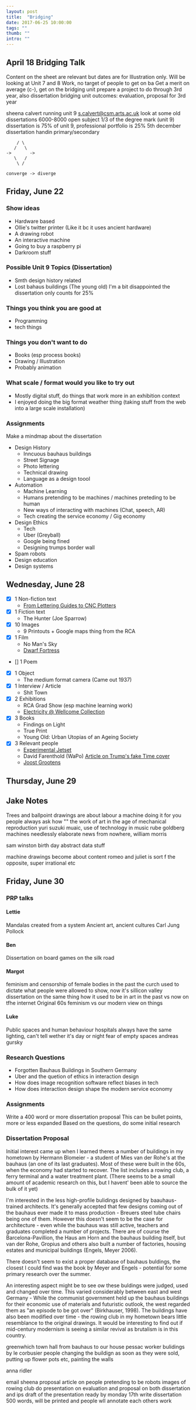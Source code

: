 ```yaml
---
layout: post
title:  "Bridging"
date: 2017-06-25 10:00:00
tags: ""
thumb: ""
intro: ""
---
```


## April 18 Bridging Talk

Content on the sheet are relevant but dates are for Illustration only.
Will be looking at Unit 7 and 8 Work, no target of people to get on ba
Get a merit on average (c-), get on the bridging unit
prepare a project to do through 3rd year, also dissertation
bridging unit outcomes: evaluation, proposal for 3rd year

sheena calvert running unit 9
s.calvert@csm.arts.ac.uk
look at some old dissertations
6000-8000
open subject
1/3 of the degree mark (unit 9)
dissertation is 75% of unit 9, professional portfolio is 25%
5th december dissertation handin
primary/secondary
```
    / \
   /   \
->       ->
   \   /
    \ / 

converge -> diverge
```

## Friday, June 22

### Show ideas

- Hardware based
- Ollie's twitter printer (Like it bc it uses ancient hardware)
- A drawing robot
- An interactive machine
- Going to buy a raspberry pi
- Darkroom stuff

### Possible Unit 9 Topics (Dissertation)

- Smth design history related
- Lost bahaus buildings (The young old) I'm a bit disappointed the dissertation only counts for 25%

### Things you think you are good at

- Programming
- tech things

### Things you don't want to do

- Books (esp process books)
- Drawing / Illustration
- Probably animation

### What scale / format would you like to try out

- Mostly digital stuff, do things that work more in an exhibition context
- I enjoyed doing the big format weather thing (taking stuff from the web into a large scale installation)

### Assignments

Make a mindmap about the dissertation

- Design History
  - Inncuous bauhaus buildings
  - Street Signage
  - Photo lettering
  - Technical drawing
  - Language as a design toool
- Automation
  - Machine Learning
  - Humans pretending to be machines / machines preteding to be human
  - New ways of interacting with machines (Chat, speech, AR)
  - Tech creating the service economy / Gig economy
- Design Ethics
  - Tech
  - Uber (Greyball)
  - Google being fined
  - Designing trumps border wall
- Spam robots
- Design education
- Design systems

## Wednesday, June 28

- [x] 1 Non-fiction text
  - [From Lettering Guides to CNC Plotters](https://www.typotheque.com/articles/from_lettering_guides_to_cnc_plotters)
- [x] 1 Fiction text
  - The Hunter (Joe Sparrow)
- [x] 10 Images
  - 9 Printouts + Google maps thing from the RCA
- [x] 1 Film
  - No Man's Sky
  - [Dwarf Fortress](https://cdn.arstechnica.net/wp-content/uploads/2013/04/thatdude-df-aboveground-640x385.png)
- [] 1 Poem
- [x] 1 Object
  - The medium format camera (Came out 1937)
- [x] 1 Interview / Article
  - Shit Town
- [x] 2 Exhibitions
  - RCA Grad Show (esp machine learning work)
  - [Electricity @ Wellcome Collection](https://wellcomecollection.org/articles/images-and-objects-electricity/)
- [x] 3 Books
  - Findings on Light
  - True Print
  - Young Old: Urban Utopias of an Ageing Society
- [x] 3 Relevant people
  - [Experimental Jetset](https://www.experimentaljetset.nl/250/)
  - David Farenthold (WaPo) [Article on Trump's fake Time cover](https://www.washingtonpost.com/politics/a-time-magazine-with-trump-on-the-cover-hangs-in-his-golf-clubs-its-fake/2017/06/27/0adf96de-5850-11e7-ba90-f5875b7d1876_story.html?utm_term=.6ed1bdf81837)
  - [Joost Grootens](http://www.joostgrootens.nl/)

## Thursday, June 29

## Jake Notes

Trees and ballpoint drawings are about labour
a machine doing it for you
people always ask how ""
the work of art in the age of mechanical reproduction
yuri suzuki
muaic, use of technology in music
rube goldberg machines
needlessly elaborate
news from nowhere, william morris

sam winston
birth day
abstract data stuff

machine drawings become about content
romeo and juliet is sort f the opposite, super irrational etc

## Friday, June 30
### PRP talks
#### Lettie
Mandalas created from a system
Ancient art, ancient cultures
Carl Jung
Pollock

#### Ben

Dissertation on board games on the silk road

#### Margot

feminism and censorship of female bodies
in the past the curch used to dictate what people were allowed to show, now it's sillicon valley 
dissertation on the same thing
how it used to be in art in the past vs now on tfhe internet
Original 60s feminism vs our modern view on things

#### Luke

Public spaces and human behaviour
hospitals always have the same lighting, can't tell wether it's day or night
fear of empty spaces
andreas gursky

### Research Questions

- Forgotten Bauhaus Buildings in Southern Germany
- Uber and the quetion of ethics in interaction design
- How does image recognition software reflect biases in tech
- How does interaction design shape the modern service economy

### Assignments
Write a 400 word or more dissertation proposal
This can be bullet points, more or less expanded
Based on the questions, do some initial research


### Dissertation Proposal
Initial interest came up when I learned theres a number of buildings in my hometown by Hermann Blomeier - a student of Mies van der Rohe's at the bauhaus (an one of its last graduates). Most of these were built in the 60s, when the economy had started to recover. The list includes a rowing club, a ferry terminal and a water treatment plant. (There seems to be a small amount of academic research on this, but I havent' been able to source the bulk of it yet)

I'm interested in the less high-profile bulidings designed by baauhaus-trained architects. It's generally accepted that few designs coming out of the bauhaus ever made it to mass production - Breuers steel tube chairs being one of them. However this doesn't seem to be the case for architecture - even while the bauhaus was still active, teachers and graduates completed a number of projects. There are of course the Barcelona-Pavillion, the Haus am Horn and the bauhaus building itself, but van der Rohe, Gropius and others also built a number of factories, housing estates and municipal buildings (Engels, Meyer 2006).

There doesn't seem to exist a proper database of bauhaus buldings, the closest I could find was the book by Meyer and Engels - potential for some primary research over the summer.

An interesting aspect might be to see ow these buldings were judged, used and changed over time. This varied considerably between east and west Germany - While the communist government held up the bauhaus buildings for their economic use of materials and futuristic outlook, the west regarded them as "an episode to be got over" (Birkhauser, 1998). The buildings have also been modified over time - the rowing club in my hometown bears little resemblance to the original drawings. It would be interesting to find out if mid-century modernism is seeing a similar revival as brutalism is in this country.

greenwhich town hall
from bauhaus to our house
pessac worker bulidings
by le corbusier
people changing the buildign as soon as they were sold, putting up flower pots etc, painting the walls

anna ridler


email sheena
proposal
article on people pretending to be robots
images of rowing club
do presentation on evaluation and proposal on both dissertation and ips
draft of the presentation ready by monday 17th
write dissertation 500 words, will be printed and people wll annotate each others work
